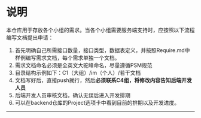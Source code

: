# 说明

本仓库用于存放各个小组的需求。当各个小组需要服务端支持时，应按照以下流程编写文档提出申请：

1. 首先明确自己所需接口数量，接口类型，数据表定义，并按照Require.md中样例编写需求文档，每个需求单独一个文档。
2. 需求文档命名必须是全英文大驼峰命名，尽量遵循PSM规范
3. 目录结构示例如下：C1（大组）/im（个人）/若干文档
4. 文档写好后，直接push就行，然后**必须联系C4组，将修改内容告知后端开发人员**
5. 后端开发人员审核文档，确认无误后进入开发排期
6. 可以在backend仓库的Project选项卡中看到目前的排期以及开发进度。

---

